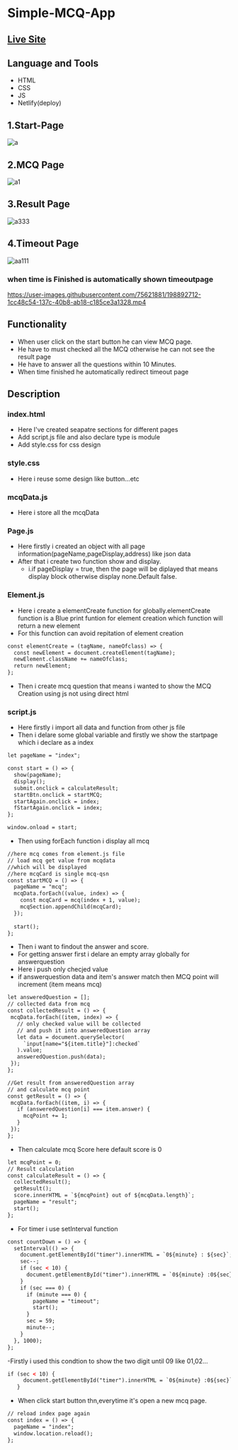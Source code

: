 # Simple-MCQ-App 
## [Live Site](https://sawda-hoque-mcq-app.netlify.app/)
## Language and Tools
- HTML
- CSS
- JS
- Netlify(deploy)
## 1.Start-Page
![a](https://user-images.githubusercontent.com/75621881/198891713-6dd2bc8d-0bc7-40a0-91f0-9e238e33ae95.png)
## 2.MCQ Page
![a1](https://user-images.githubusercontent.com/75621881/198891813-06bcd42b-3491-4634-8943-9a3e100e6dd4.png)
## 3.Result Page
![a333](https://user-images.githubusercontent.com/75621881/198891936-7118394c-1833-4ad8-b255-b96c401bfff7.png)
## 4.Timeout Page
![aa111](https://user-images.githubusercontent.com/75621881/198892092-a049d9a2-2308-4094-aa07-5143360713be.png)

 ### when time is Finished is automatically shown timeoutpage
https://user-images.githubusercontent.com/75621881/198892712-1cc48c54-137c-40b8-ab18-c185ce3a1328.mp4

## Functionality
- When user click on the start button he can view MCQ page.
- He have to must checked all the MCQ otherwise he can not see the result page
- He have to answer all the questions within 10 Minutes.
- When time finished he automatically redirect timeout page

## Description
### index.html 
- Here I've created seapatre sections for different pages
- Add script.js file and also declare type is module
- Add style.css for css design
### style.css
- Here i reuse some design like button...etc
### mcqData.js
 - Here i store all the mcqData
### Page.js
- Here firstly i created an object with all page information(pageName,pageDisplay,address) like json data
- After that i create two function show and display.
   - i.if pageDisplay = true, then the page will be diplayed that means display block otherwise display none.Default false.
### Element.js
- Here i create a elementCreate function for globally.elementCreate function is a Blue print funtion for element creation which function will return a new element
- For this function can avoid repitation of element creation
```html
const elementCreate = (tagName, nameOfclass) => {
  const newElement = document.createElement(tagName);
  newElement.className += nameOfclass;
  return newElement;
};
```
- Then i create mcq question that means i wanted to show the MCQ Creation using js not using direct html

### script.js
- Here firstly i import all data and function from other js file
- Then i delare some global variable and firstly we show the startpage which i declare as a index
```html
let pageName = "index";

const start = () => {
  show(pageName);
  display();
  submit.onclick = calculateResult;
  startBtn.onclick = startMCQ;
  startAgain.onclick = index;
  fStartAgain.onclick = index;
};

window.onload = start;

```
- Then using forEach function i display all mcq
```html
//here mcq comes from element.js file
// load mcq get value from mcqdata
//which will be displayed
//here mcqCard is single mcq-qsn
const startMCQ = () => {
  pageName = "mcq";
  mcqData.forEach((value, index) => {
    const mcqCard = mcq(index + 1, value);
    mcqSection.appendChild(mcqCard);
  });
  
  start();
};
```
- Then i want to findout the answer and score.
- For getting answer first i delare an empty array globally for answerquestion 
- Here i push only checjed value
- if answerquestion data and item's answer match then MCQ point will increment (item means mcq)
 ``` html
let answeredQuestion = [];
// collected data from mcq
const collectedResult = () => {
  mcqData.forEach((item, index) => {
    // only checked value will be collected
    // and push it into answeredQuestion array
    let data = document.querySelector(
      `input[name="${item.title}"]:checked`
    ).value;
    answeredQuestion.push(data);
  });
};

//Get result from answeredQuestion array
// and calculate mcq point
const getResult = () => {
  mcqData.forEach((item, i) => {
    if (answeredQuestion[i] === item.answer) {
      mcqPoint += 1;
    }
  });
};
```
- Then calculate mcq Score here default score is 0
```html
let mcqPoint = 0;
// Result calculation
const calculateResult = () => {
  collectedResult();
  getResult();
  score.innerHTML = `${mcqPoint} out of ${mcqData.length}`;
  pageName = "result";
  start();
};
```
- For timer i use setInterval function

```html
const countDown = () => {
  setInterval(() => {
    document.getElementById("timer").innerHTML = `0${minute} : ${sec}`;
    sec--;
    if (sec < 10) {
      document.getElementById("timer").innerHTML = `0${minute} :0${sec}`;
    }
    if (sec === 0) {
      if (minute === 0) {
        pageName = "timeout";
        start();
      }
      sec = 59;
      minute--;
    }
  }, 1000);
};
 ```
 -Firstly i used this condtion to show the two digit until 09 like 01,02...
 ```html
 if (sec < 10) {
      document.getElementById("timer").innerHTML = `0${minute} :0${sec}`;
    }
  ```
             
             
- When click start button thn,everytime  it's open a new mcq  page.

```html
// reload index page again
const index = () => {
  pageName = "index";
  window.location.reload();
};
```

